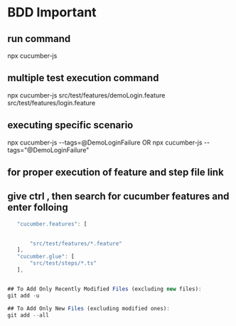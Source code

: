 # BDD Important
## run command
npx cucumber-js 

## multiple test execution command
npx cucumber-js src/test/features/demoLogin.feature src/test/features/login.feature

## executing specific scenario
npx cucumber-js --tags=@DemoLoginFailure OR
npx cucumber-js --tags="@DemoLoginFailure"

## for proper execution of feature and step file link
## give ctrl , then search for cucumber features and enter folloing
 ```typescript
    "cucumber.features": [
        

        "src/test/features/*.feature"
    ],
    "cucumber.glue": [
        "src/test/steps/*.ts"
    ],


## To Add Only Recently Modified Files (excluding new files):
git add -u

## To Add Only New Files (excluding modified ones):
git add --all

